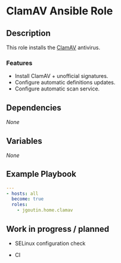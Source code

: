 # ClamAV Ansible Role

## Description

This role installs the [ClamAV](https://www.clamav.net) antivirus.

### Features

* Install ClamAV + unofficial signatures.
* Configure automatic definitions updates.
* Configure automatic scan service.

## Dependencies

*None*

## Variables

*None*

## Example Playbook

```yaml
---
- hosts: all
  become: true
  roles:
    - jgoutin.home.clamav
```

## Work in progress / planned

* SELinux configuration check
<!---
Maybe requires:
- "setsebool -P antivirus_can_scan_system 1"
- "chcon -t clamd_var_run_t /var/run/clamd.scan/clamd.sock"
-->
* CI
